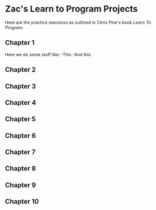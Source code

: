Zac's Learn to Program Projects
==============

Here are the practice exersices as outlined in Chris Pine's book *Learn To Program*.

Chapter 1
---------
Here we do some stuff like:
-This
-And this

Chapter 2
---------

Chapter 3
---------

Chapter 4
---------

Chapter 5
---------

Chapter 6
---------

Chapter 7
---------

Chapter 8
---------

Chapter 9
---------

Chapter 10
---------
